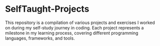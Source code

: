 # SelfTaught-Projects
This repository is a compilation of various projects and exercises I worked on during my self-study journey in coding. Each project represents a milestone in my learning process, covering different programming languages, frameworks, and tools.
